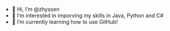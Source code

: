 - 👋 Hi, I’m @zhyssen
- 👀 I’m interested in imporving my skills in Java, Python and C#
- 🌱 I’m currently learning how to use GitHub!


<!---
zhyssen/zhyssen is a ✨ special ✨ repository because its `README.md` (this file) appears on your GitHub profile.
You can click the Preview link to take a look at your changes.
--->
